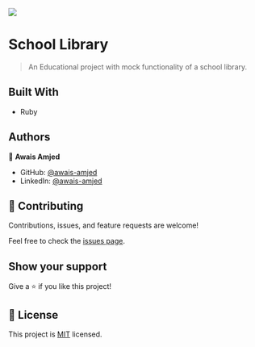 ![](https://img.shields.io/badge/Microverse-blueviolet)

# School Library

> An Educational project with mock functionality of a school library.

## Built With

- Ruby

## Authors

👤 **Awais Amjed**

- GitHub: [@awais-amjed](https://github.com/awais-amjed)
- LinkedIn: [@awais-amjed](https://www.linkedin.com/in/awais-amjed/)

## 🤝 Contributing

Contributions, issues, and feature requests are welcome!

Feel free to check the [issues page](../../issues/).

## Show your support

Give a ⭐️ if you like this project!

## 📝  License
This project is [MIT](./LICENSE) licensed.
